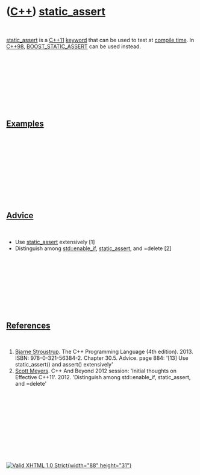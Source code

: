 



 

 

 

 

 

([C++](Cpp.htm)) [static\_assert](CppStatic_assert.htm)
=======================================================

 

[static\_assert](CppStatic_assert.htm) is a [C++11](Cpp11.htm)
[keyword](CppKeyword.htm) that can be used to test at [compile
time](CppCompileTime.htm). In [C++98](Cpp98.htm),
[BOOST\_STATIC\_ASSERT](CppBOOST_STATIC_ASSERT.htm) can be used instead.

 

 

 

 

 

[Examples](CppExample.htm)
--------------------------

 

 

 

 

 

 

[Advice](CppAdvice.htm)
-----------------------

 

-   Use [static\_assert](CppStatic_assert.htm) extensively \[1\]
-   Distinguish among [std::enable\_if](CppStdEnable_if.htm),
    [static\_assert](CppStatic_assert.htm), and =delete \[2\]

 

 

 

 

 

[References](CppReferences.htm)
-------------------------------

 

1.  [Bjarne Stroustrup](CppBjarneStroustrup.htm). The C++ Programming
    Language (4th edition). 2013. ISBN: 978-0-321-56384-2. Chapter 30.5.
    Advice. page 884: '\[13\] Use static\_assert() and assert()
    extensively'
2.  [Scott Meyers](CppScottMeyers.htm). C++ And Beyond 2012 session:
    'Initial thoughts on Effective C++11'. 2012. 'Distinguish among
    std::enable\_if, static\_assert, and =delete'

 

 

 

 

 





 

[![Valid XHTML 1.0 Strict](valid-xhtml10.png){width="88"
height="31"}](http://validator.w3.org/check?uri=referer)
